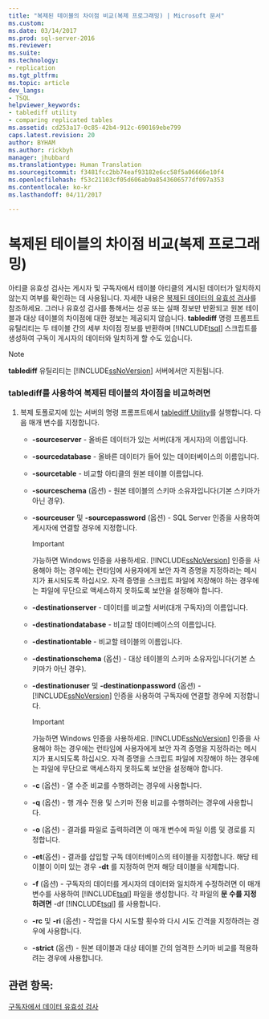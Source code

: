 ```yaml
---
title: "복제된 테이블의 차이점 비교(복제 프로그래밍) | Microsoft 문서"
ms.custom: 
ms.date: 03/14/2017
ms.prod: sql-server-2016
ms.reviewer: 
ms.suite: 
ms.technology:
- replication
ms.tgt_pltfrm: 
ms.topic: article
dev_langs:
- TSQL
helpviewer_keywords:
- tablediff utility
- comparing replicated tables
ms.assetid: cd253a17-0c85-42b4-912c-690169ebe799
caps.latest.revision: 20
author: BYHAM
ms.author: rickbyh
manager: jhubbard
ms.translationtype: Human Translation
ms.sourcegitcommit: f3481fcc2bb74eaf93182e6cc58f5a06666e10f4
ms.openlocfilehash: f53c21103cf05d606ab9a8543606577df097a353
ms.contentlocale: ko-kr
ms.lasthandoff: 04/11/2017

---
```

# <a name="compare-replicated-tables-for-differences-replication-programming"></a>복제된 테이블의 차이점 비교(복제 프로그래밍)
  아티클 유효성 검사는 게시자 및 구독자에서 테이블 아티클의 게시된 데이터가 일치하지 않는지 여부를 확인하는 데 사용됩니다. 자세한 내용은 [복제된 데이터의 유효성 검사](../../../relational-databases/replication/validate-replicated-data.md)를 참조하세요. 그러나 유효성 검사를 통해서는 성공 또는 실패 정보만 반환되고 원본 테이블과 대상 테이블의 차이점에 대한 정보는 제공되지 않습니다. **tablediff** 명령 프롬프트 유틸리티는 두 테이블 간의 세부 차이점 정보를 반환하며 [!INCLUDE[tsql](../../../includes/tsql-md.md)] 스크립트를 생성하여 구독이 게시자의 데이터와 일치하게 할 수도 있습니다.  
  
> [!NOTE]  
>  **tablediff** 유틸리티는 [!INCLUDE[ssNoVersion](../../../includes/ssnoversion-md.md)] 서버에서만 지원됩니다.  
  
### <a name="to-compare-replicated-tables-for-differences-using-tablediff"></a>tablediff를 사용하여 복제된 테이블의 차이점을 비교하려면  
  
1.  복제 토폴로지에 있는 서버의 명령 프롬프트에서 [tablediff Utility](../../../tools/tablediff-utility.md)를 실행합니다. 다음 매개 변수를 지정합니다.  
  
    -   **-sourceserver** - 올바른 데이터가 있는 서버(대개 게시자)의 이름입니다.  
  
    -   **-sourcedatabase** - 올바른 데이터가 들어 있는 데이터베이스의 이름입니다.  
  
    -   **-sourcetable** - 비교할 아티클의 원본 테이블 이름입니다.  
  
    -   **-sourceschema** (옵션) - 원본 테이블의 스키마 소유자입니다(기본 스키마가 아닌 경우).  
  
    -   **-sourceuser** 및 **-sourcepassword** (옵션) - SQL Server 인증을 사용하여 게시자에 연결할 경우에 지정합니다.  
  
        > [!IMPORTANT]  
        >  가능하면 Windows 인증을 사용하세요. [!INCLUDE[ssNoVersion](../../../includes/ssnoversion-md.md)] 인증을 사용해야 하는 경우에는 런타임에 사용자에게 보안 자격 증명을 지정하라는 메시지가 표시되도록 하십시오. 자격 증명을 스크립트 파일에 저장해야 하는 경우에는 파일에 무단으로 액세스하지 못하도록 보안을 설정해야 합니다.  
  
    -   **-destinationserver** - 데이터를 비교할 서버(대개 구독자)의 이름입니다.  
  
    -   **-destinationdatabase** - 비교할 데이터베이스의 이름입니다.  
  
    -   **-destinationtable** - 비교할 테이블의 이름입니다.  
  
    -   **-destinationschema** (옵션) - 대상 테이블의 스키마 소유자입니다(기본 스키마가 아닌 경우).  
  
    -   **-destinationuser** 및 **-destinationpassword** (옵션) - [!INCLUDE[ssNoVersion](../../../includes/ssnoversion-md.md)] 인증을 사용하여 구독자에 연결할 경우에 지정합니다.  
  
        > [!IMPORTANT]  
        >  가능하면 Windows 인증을 사용하세요. [!INCLUDE[ssNoVersion](../../../includes/ssnoversion-md.md)] 인증을 사용해야 하는 경우에는 런타임에 사용자에게 보안 자격 증명을 지정하라는 메시지가 표시되도록 하십시오. 자격 증명을 스크립트 파일에 저장해야 하는 경우에는 파일에 무단으로 액세스하지 못하도록 보안을 설정해야 합니다.  
  
    -   **-c** (옵션) - 열 수준 비교를 수행하려는 경우에 사용합니다.  
  
    -   **-q** (옵션) - 행 개수 전용 및 스키마 전용 비교를 수행하려는 경우에 사용합니다.  
  
    -   **-o** (옵션) - 결과를 파일로 출력하려면 이 매개 변수에 파일 이름 및 경로를 지정합니다.  
  
    -   **-et**(옵션) - 결과를 삽입할 구독 데이터베이스의 테이블을 지정합니다. 해당 테이블이 이미 있는 경우 **-dt** 를 지정하여 먼저 해당 테이블을 삭제합니다.  
  
    -   **-f** (옵션) - 구독자의 데이터를 게시자의 데이터와 일치하게 수정하려면 이 매개 변수를 사용하여 [!INCLUDE[tsql](../../../includes/tsql-md.md)] 파일을 생성합니다. 각 파일의 **문 수를 지정하려면** -df [!INCLUDE[tsql](../../../includes/tsql-md.md)] 를 사용합니다.  
  
    -   **-rc** 및 **-ri** (옵션) - 작업을 다시 시도할 횟수와 다시 시도 간격을 지정하려는 경우에 사용합니다.  
  
    -   **-strict** (옵션) - 원본 테이블과 대상 테이블 간의 엄격한 스키마 비교를 적용하려는 경우에 사용합니다.  
  
## <a name="see-also"></a>관련 항목:  
 [구독자에서 데이터 유효성 검사](../../../relational-databases/replication/validate-data-at-the-subscriber.md)  
  
  
